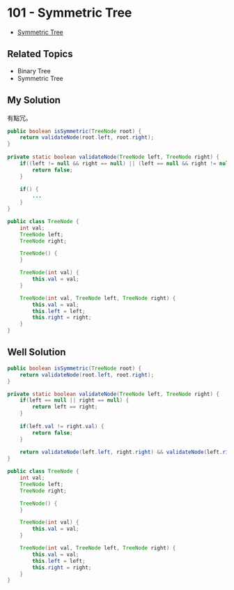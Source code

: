 # 101 - Symmetric Tree

* [Symmetric Tree](https://leetcode.com/explore/interview/card/top-interview-questions-easy/94/trees/627)

## Related Topics
* Binary Tree
* Symmetric Tree

## My Solution
有點冗。
```java
public boolean isSymmetric(TreeNode root) {
    return validateNode(root.left, root.right);
}
	
private static boolean validateNode(TreeNode left, TreeNode right) {
    if((left != null && right == null) || (left == null && right != null)) {
        return false;
    }
    
    if() {
        ...
    }
}

public class TreeNode {
    int val;
    TreeNode left;
    TreeNode right;

    TreeNode() {
    }

    TreeNode(int val) {
        this.val = val;
    }

    TreeNode(int val, TreeNode left, TreeNode right) {
        this.val = val;
        this.left = left;
        this.right = right;
    }
}
```

## Well Solution
```java
public boolean isSymmetric(TreeNode root) {
    return validateNode(root.left, root.right);
}

private static boolean validateNode(TreeNode left, TreeNode right) {
    if(left == null || right == null) {
        return left == right;
    }
    
    if(left.val != right.val) {
        return false;
    }
    
    return validateNode(left.left, right.right) && validateNode(left.right, right.left);
}

public class TreeNode {
    int val;
    TreeNode left;
    TreeNode right;

    TreeNode() {
    }

    TreeNode(int val) {
        this.val = val;
    }

    TreeNode(int val, TreeNode left, TreeNode right) {
        this.val = val;
        this.left = left;
        this.right = right;
    }
}
```